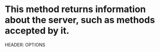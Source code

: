 # This method returns information about the server, such as methods accepted by it.

HEADER: OPTIONS